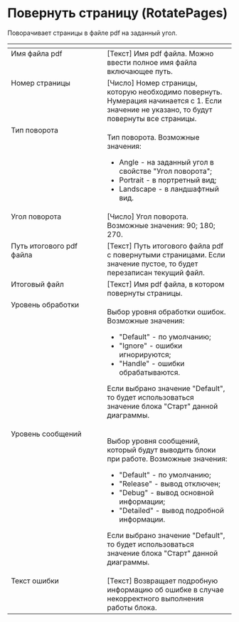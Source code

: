# Повернуть страницу (RotatePages)

Поворачивает страницы в файле pdf на заданный угол.

<table data-header-hidden><thead><tr><th width="227" valign="top"></th><th width="298" valign="top"></th></tr></thead><tbody><tr><td valign="top">Имя файла pdf</td><td valign="top">[Текст] Имя pdf файла. Можно ввести полное имя файла включающее путь.</td></tr><tr><td valign="top">Номер страницы</td><td valign="top">[Число] Номер страницы, которую необходимо повернуть. Нумерация начинается с 1. Если значение не указано, то будут повернуты все страницы.</td></tr><tr><td valign="top">Тип поворота</td><td valign="top"><p>Тип поворота. Возможные значения: </p><ul><li>Angle - на заданный угол в свойстве "Угол поворота"; </li><li>Portrait - в портретный вид; </li><li>Landscape - в ландшафтный вид.</li></ul></td></tr><tr><td valign="top">Угол поворота</td><td valign="top">[Число] Угол поворота. Возможные значения: 90; 180; 270.</td></tr><tr><td valign="top">Путь итогового pdf файла</td><td valign="top">[Текст] Путь итогового файла pdf с повернутыми страницами. Если значение пустое, то будет перезаписан текущий файл.</td></tr><tr><td valign="top">Итоговый файл</td><td valign="top">[Текст] Имя pdf файла, в котором повернуты страницы.</td></tr><tr><td valign="top">Уровень обработки</td><td valign="top"><p>Выбор уровня обработки ошибок. Возможные значения: </p><ul><li>"Default" - по умолчанию; </li><li>"Ignore" - ошибки игнорируются; </li><li>"Handle" - ошибки обрабатываются. </li></ul><p>Если выбрано значение "Default", то будет использоваться значение блока "Старт" данной диаграммы.</p></td></tr><tr><td valign="top">Уровень сообщений</td><td valign="top"><p>Выбор уровня сообщений, который будут выводить блоки при работе. Возможные значения:</p><ul><li>"Default" - по умолчанию; </li><li>"Release" - вывод отключен; </li><li>"Debug" - вывод основной информации; </li><li>"Detailed" - вывод подробной информации. </li></ul><p>Если выбрано значение "Default", то будет использоваться значение блока "Старт" данной диаграммы.</p></td></tr><tr><td valign="top">Текст ошибки</td><td valign="top">[Текст] Возвращает подробную информацию об ошибке в случае некорректного выполнения работы блока.</td></tr></tbody></table>
